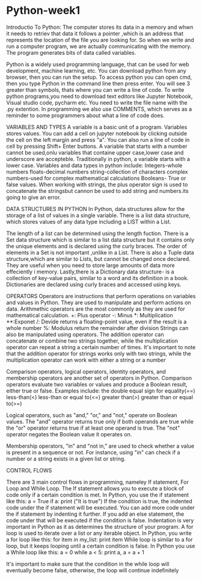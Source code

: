 # Python-week1
Introductio To Python:
The computer stores its data in a memory and whwn it needs to retriev that data it follows a pointer ,which is an address that represents the location of the file you are looking for.
So when we write and run a computer program, we are actually communicating with the memory. The program generates bits of data called variables.

Python is a widely used programming language, that can be used for web development, machine learning, etc. You can download python from any browser, then you can run the setup.
To access python you can open cmd, then you type Python in the command line then press enter. You will see 3 greater than symbols, thats where you can write a line of code.
To write python programs,you need to download text editors like Jupyter Notebook, Visual studio code, pycharm etc.
You need to write the file name with the .py extention.
In programming we also use COMMENTS, which serves as a reminder to some programmers about what a line of code does.

VARIABLES AND TYPES
A variable is a basic unit of a program. Variables stores values. You can add a cell on jupyter notebook by clicking outside the cell on the left margin and press "a".
You can also run a line of code in cell by pressing Shift+ Enter buttons.
A variable that starts with a number cannot be used,onlu variables that containe upper case,lower case and underscore are accepteble.
Traditionally in python, a variable starts with a lower case.
Variables and data types in python include:
Integers-whole numbers
floats-decimal numbers
string-collection of characters
complex numbers-used for complex mathematical calculations
Booleans- True or false values.
When working with strings, the plus operator sign is used to concatenate the stringsbut cannon be used to add string and numbers.its going to give an error.

DATA STRUCTURES IN PYTHON
In Python, data structures allow for the storage of a list of values in a single variable.
There is a list data structure, which stores values of any data type including a LIST within a List.

The length of a list can be determined using the length fuction.
There is a Set data structure which is similar to a list data structure but it contains only the unique elements and is declared using the curly braces.
The order of elements in a Set is not important ,unlike in a List.
There is also a Tuple data structure,which are similar to Lists, but cannot be changed once declared. They are useful when you need to store large amounts of data more effeciently i memory.
Lastly,there is a Dictionary data structure- is a collection of key-value pairs, similar to a word and its definition in a book. Dictionaries are declared using curly braces and accessed using keys.

OPERATORS
Operators are instructions that perform operations on variables and values in Python. 
They are used to manipulate and perform actions on data.
Arithmethic operators are the most commonly as they are used for mathematical calculation.
+: Plus operator
-: Minus
*: Multiplication
**:Exponet
/: Devide returns a floating-point value, even if the result is a whole number
%: Modulus return the remainder after division
Strings can also be manipulated using operators. The addition operator can concatenate or combine two strings together, while the multiplication operator can repeat a string a certain number of times.
It's important to note that the addition operator for strings works only with two strings, while the multiplication operator can work with either a string or a number

Comparison operators, logical operators, identity operators, and membership operators are another set of operators in Python.
Comparison operators evaluate two variables or values and produce a Boolean result, either true or false. Examples include:
the double equal sign for equality(==)
less-than(<) less-than or equal to(<=)
greater than(>)
greater than or equal to(>=)

Logical operators, such as "and," "or," and "not," operate on Boolean values. 
The "and" operator returns true only if both operands are true
while the "or" operator returns true if at least one operand is true. 
The "not" operator negates the Boolean value it operates on.

Membership operators, "in" and "not in," are used to check whether a value is present in a sequence or not. For instance, using "in" can check if a number or a string exists in a given list or string.


CONTROL FLOWS

There are 3 main control flows in programming, nameley If statement, For Loop and While Loop.
The If statement allows you to execute a block of code only if a certain condition is met.
In Python, you use the if statement like this:
a = True
if a:
print ("It is true")
If the condition is true, the indented code under the if statement will be executed. 
You can add more code under the if statement by indenting it further. 
If you add an else statement, the code under that will be executed if the condition is false.
Indentation is very important in Python as it as determines the structure of your program.
A for loop is used to iterate over a list or any iterable object.
In Python, you write a for loop like this: 
for item in my_list: print item
While loop is similar to a for loop, but it keeps looping until a certain condition is false.
In Python you use a While loop like this: 
a = 0
while a < 5: 
print a, a = a + 1

It's important to make sure that the condition in the while loop will eventually become false, otherwise, the loop will continue indefinitely
